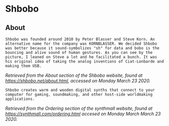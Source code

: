# Shbobo

## About

```text
Shbobo was founded around 2010 by Peter Blasser and Steve Korn. An alternative name for the company was KORNBLASSER. We decided Shbobo was better because it sound-symbolizes "sh" for data and bobo is the bouncing and alive sound of human gestures. As you can see by the picture, I leaned on Steve a lot and he facilitated a bunch. It was his original idea of taking the analog inventions of Ciat-Lonbarde and making them USB.
```

*Retrieved from the About section of the Shbobo website, found at <https://shbobo.net/about.html>, accessed on Monday March 23 2020.*

```text
Shbobo creates warm and wooden digital synths that connect to your computer for gaming, soundmaking, and other host-side worldmaking applications.
```

*Retrieved from the Ordering section of the synthmall website, found at <https://synthmall.com/ordering.html>  accesed on Monday March March 23 2020.*

